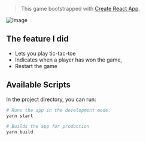 > This game bootstrapped with [Create React App](https://github.com/facebook/create-react-app).

![Image](https://i.imgur.com/T86Rovw.png)

## The feature I did
* Lets you play tic-tac-toe
* Indicates when a player has won the game,
* Restart the game

## Available Scripts
In the project directory, you can run:

``` bash
# Runs the app in the development mode.
yarn start

# Builds the app for production
yarn build
```